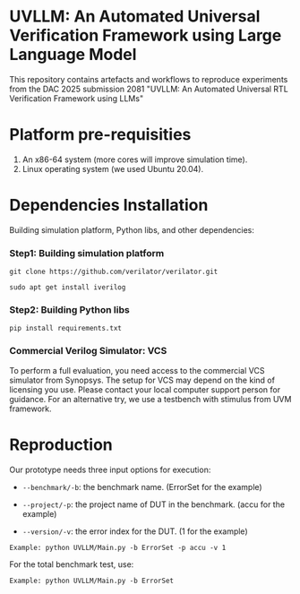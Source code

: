 # UVLLM: An Automated Universal Verification Framework using Large Language Model
This repository contains artefacts and workflows to reproduce experiments from the DAC 2025 submission 2081
"UVLLM: An Automated Universal RTL Verification Framework using LLMs"
# Platform pre-requisities
1. An x86-64 system (more cores will improve simulation time).
2. Linux operating system (we used Ubuntu 20.04).
# Dependencies Installation
Building simulation platform, Python libs, and other dependencies:

### Step1: Building simulation platform

`git clone https://github.com/verilator/verilator.git`

`sudo apt get install iverilog`

### Step2: Building Python libs

`pip install requirements.txt`

### Commercial Verilog Simulator: VCS

To perform a full evaluation, you need access to the commercial VCS simulator from Synopsys. The setup for VCS may depend on the kind of licensing you use. Please contact your local computer support person for guidance.
For an alternative try, we use a testbench with stimulus from UVM framework.

# Reproduction
Our prototype needs three input options for execution:

* `--benchmark/-b`: the benchmark name. (ErrorSet for the example)

* `--project/-p`: the project name of DUT in the benchmark. (accu for the example)

* `--version/-v`: the error index for the DUT. (1 for the example)

```
Example: python UVLLM/Main.py -b ErrorSet -p accu -v 1
```

For the total benchmark test, use:

```
Example: python UVLLM/Main.py -b ErrorSet
```
